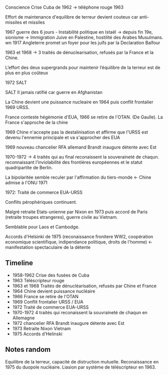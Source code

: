 Conscience Crise Cuba de 1962 -> téléphone rouge 1963

Effort de maintenance d'equilibre de terreur devient couteux car anti-missiles et missiles

1967 guerre des 6 jours - Instabilité politique en Istaël -> depuis fin 19e, sionisme -> Immigration Juive en Palestine, hostilité des Arabes Musulmans. wn 1917 Angleterre promet un foyer pour les juifs par la Declaration Balfour

1963 et 1968 -> 3 traités de dénuclearisation, refusés par la France et la Chine.

L’effort des deux supergrands pour maintenir l’équilibre de la terreur est de plus en plus coûteux

1972 SALT

SALT II jamais ratifié car guerre en Afghanistan

La Chine devient une puissance nucleaire en 1964 puis conflit frontalier 1969 URSS.

France conteste hégémonie d'EUA, 1966 se retire de l'OTAN. (De Gaulle). La France s'approche de la chine

1969 Chine n'accepte pas la destalinisation et affirme que l'URSS est devenu l'ennemie principale et va s'approcher des EUA


1969 nouveau chancelier RFA allemand Brandt inaugure détente avec Est 

1970-1972 -> 4 traités qui au final reconaissent la souveraineté de chaqun. reconnaissant l’inviolabilité des frontières européennes et le statut quadripartite de Berlin.

La bipolaritée semble reculer par l'affirmation du tiers-monde <- Chine admise à l'ONU 1971

1972: Traité de commerce EUA-URSS

Conflits pérophériques continuent.

Malgré retraite Etats-unienne par Nixon en 1973 puis accord de Paris (retraite troupes etrangeres), guerre civile au Vietnam.

Semblable pour Laos et Cambodge.

Accords d'Helsinki de 1975 (reconaissance fronitere WW2, coopération economique scientifique, indipendance politique, droits de l'homme) <- manifestation spectaculaire de la détente

## Timeline
- 1958-1962 Crise des fusées de Cuba
- 1963 Téléscripteur rouge
- 1963 et 1968 Traités de dénucléarisation, refusés par Chine et France
- 1964 Chine devient puissance nucléaire
- 1966 France se retire de l'OTAN
- 1969 Conflit frontalier URSS / EUA
- 1972 Traité de commerce EUA-URSS
- 1970-1972 4 traités qui reconaissent la souvraineté de chaqun en Allemagne
- 1972 chancelier RFA Brandt inaugure détente avec Est
- 1973 Retraite Nixon Vietnam
- 1975 Accords d'Helinski

## Notes random

Equilibre de la terreur, capacité de distruction mutuelle. Reconaissance en 1975 du duopole nucléaire. Liasion par système de téléscripteur en 1963.